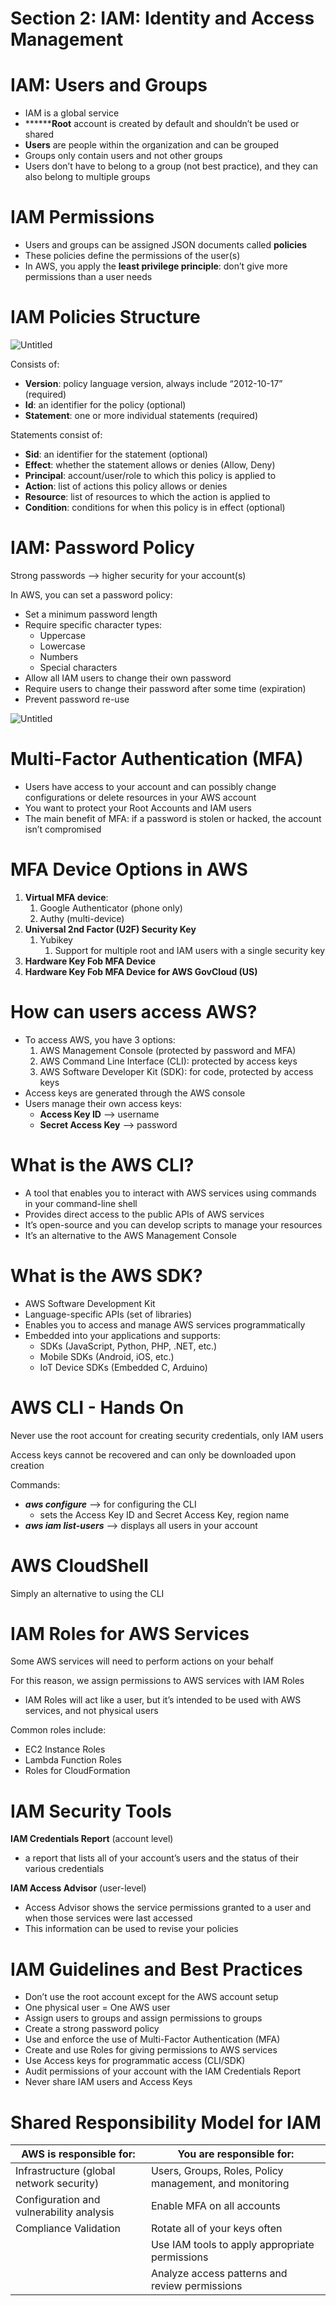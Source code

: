 # Section 2: IAM: Identity and Access Management

# IAM: Users and Groups

- IAM is a global service
- ********Root** account is created by default and shouldn’t be used or shared
- **********Users********** are people within the organization and can be grouped
- Groups only contain users and not other groups
- Users don’t have to belong to a group (not best practice), and they can also belong to multiple groups

# IAM Permissions

- Users and groups can be assigned JSON documents called ****************policies****************
- These policies define the permissions of the user(s)
- In AWS, you apply the **************************************************least privilege principle**************************************************: don’t give more permissions than a user needs

# IAM Policies Structure

![Untitled](Section%202%20IAM%20Identity%20and%20Access%20Management%2025548c1875ae4534b5c17e01dc498f92/Untitled.png)

Consists of:

- **Version**: policy language version, always include “2012-10-17” (required)
- **Id**: an identifier for the policy (optional)
- ******************Statement******************: one or more individual statements (required)

Statements consist of:

- ******Sid******: an identifier for the statement (optional)
- ************Effect************: whether the statement allows or denies (Allow, Deny)
- ******************Principal******************: account/user/role to which this policy is applied to
- ************Action************: list of actions this policy allows or denies
- ****************Resource****************: list of resources to which the action is applied to
- ******************Condition******************: conditions for when this policy is in effect (optional)

# IAM: Password Policy

Strong passwords —> higher security for your account(s)

In AWS, you can set a password policy:

- Set a minimum password length
- Require specific character types:
    - Uppercase
    - Lowercase
    - Numbers
    - Special characters
- Allow all IAM users to change their own password
- Require users to change their password after some time (expiration)
- Prevent password re-use

![Untitled](Section%202%20IAM%20Identity%20and%20Access%20Management%2025548c1875ae4534b5c17e01dc498f92/Untitled%201.png)

# Multi-Factor Authentication (MFA)

- Users have access to your account and can possibly change configurations or delete resources in your AWS account
- You want to protect your Root Accounts and IAM users
- The main benefit of MFA: if a password is stolen or hacked, the account isn’t compromised

# MFA Device Options in AWS

1. **Virtual MFA device**:
    1. Google Authenticator (phone only)
    2. Authy (multi-device)
2. ************************************************Universal 2nd Factor (U2F) Security Key************************************************
    1. Yubikey
        1. Support for multiple root and IAM users with a single security key
3. ******************************************************Hardware Key Fob MFA Device******************************************************
4. ************************Hardware Key Fob MFA Device for AWS GovCloud (US)************************

# How can users access AWS?

- To access AWS, you have 3 options:
    1. AWS Management Console (protected by password and MFA)
    2. AWS Command Line Interface (CLI): protected by access keys
    3. AWS Software Developer Kit (SDK): for code, protected by access keys
- Access keys are generated through the AWS console
- Users manage their own access keys:
    - ****************************Access Key ID**************************** —> username
    - ************************************Secret Access Key************************************ —> password
    

# What is the AWS CLI?

- A tool that enables you to interact with AWS services using commands in your command-line shell
- Provides direct access to the public APIs of AWS services
- It’s open-source and you can develop scripts to manage your resources
- It’s an alternative to the AWS Management Console

# What is the AWS SDK?

- AWS Software Development Kit
- Language-specific APIs (set of libraries)
- Enables you to access and manage AWS services programmatically
- Embedded into your applications and supports:
    - SDKs (JavaScript, Python, PHP, .NET, etc.)
    - Mobile SDKs (Android, iOS, etc.)
    - IoT Device SDKs (Embedded C, Arduino)

# AWS CLI - Hands On

Never use the root account for creating security credentials, only IAM users

Access keys cannot be recovered and can only be downloaded upon creation

Commands:

- *************aws configure************* —> for configuring the CLI
    - sets the Access Key ID and Secret Access Key, region name
- *******************aws iam list-users******************* —> displays all users in your account

# AWS CloudShell

Simply an alternative to using the CLI

# IAM Roles for AWS Services

Some AWS services will need to perform actions on your behalf

For this reason, we assign permissions to AWS services with IAM Roles

- IAM Roles will act like a user, but it’s intended to be used with AWS services, and not physical users

Common roles include:

- EC2 Instance Roles
- Lambda Function Roles
- Roles for CloudFormation

# IAM Security Tools

**IAM Credentials Report** (account level)

- a report that lists all of your account’s users and the status of their various credentials

**IAM Access Advisor** (user-level)

- Access Advisor shows the service permissions granted to a user and when those services were last accessed
- This information can be used to revise your policies

# IAM Guidelines and Best Practices

- Don’t use the root account except for the AWS account setup
- One physical user = One AWS user
- Assign users to groups and assign permissions to groups
- Create a strong password policy
- Use and enforce the use of Multi-Factor Authentication (MFA)
- Create and use Roles for giving permissions to AWS services
- Use Access keys for programmatic access (CLI/SDK)
- Audit permissions of your account with the IAM Credentials Report
- Never share IAM users and Access Keys

# Shared Responsibility Model for IAM

| AWS is responsible for: | You are responsible for: |
| --- | --- |
| Infrastructure (global network security) | Users, Groups, Roles, Policy management, and monitoring |
| Configuration and vulnerability analysis | Enable MFA on all accounts |
| Compliance Validation | Rotate all of your keys often |
|  | Use IAM tools to apply appropriate permissions |
|  | Analyze access patterns and review permissions |